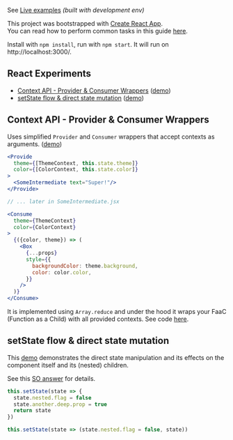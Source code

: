 See [Live examples](http://react-experiments-ackvf.vercel.app/) _(built with development env)_<br>

This project was bootstrapped with [Create React App](https://github.com/facebookincubator/create-react-app).<br>
You can read how to perform common tasks in this guide [here](https://github.com/facebookincubator/create-react-app/blob/master/packages/react-scripts/template/README.md).

Install with `npm install`, run with `npm start`. It will run on http://localhost:3000/.

## React Experiments

- [Context API - Provider & Consumer Wrappers](#context-api---provider--consumer-wrappers) ([demo](http://react-experiments-ackvf.vercel.app/context-api))
- [setState flow & direct state mutation](#setstate-flow--direct-state-mutation) ([demo](http://react-experiments-ackvf.vercel.app/state-flow))

## Context API - Provider & Consumer Wrappers

Uses simplified `Provider` and `Consumer` wrappers that accept contexts as arguments. ([demo](http://react-experiments-ackvf.vercel.app/context-api))


```jsx
<Provide
  theme={[ThemeContext, this.state.theme]}
  color={[ColorContext, this.state.color]}
>
  <SomeIntermediate text="Super!"/>
</Provide>

// ... later in SomeIntermediate.jsx

<Consume
  theme={ThemeContext}
  color={ColorContext}
>
  {({color, theme}) => (
    <Box
      {...props}
      style={{
        backgroundColor: theme.background,
        color: color.color,
      }}
    />
  )}
</Consume>
```

It is implemented using `Array.reduce` and under the hood it wraps your FaaC (Function as a Child) with all provided contexts. See code [here](https://github.com/ackvf/react-experiments/blob/master/src/experiments/ContextAPI/SuperContext.jsx).


## setState flow & direct state mutation

This [demo](http://react-experiments-ackvf.vercel.app/state-flow) demonstrates the direct state manipulation and its effects on the component itself and its (nested) children.

See this [SO answer](https://stackoverflow.com/a/50149659/985454) for details.

```jsx
this.setState(state => {
  state.nested.flag = false
  state.another.deep.prop = true
  return state
})

this.setState(state => (state.nested.flag = false, state))
```
